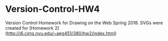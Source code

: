 # Version-Control-HW4

Version Control Homework for Drawing on the Web Spring 2018. 
SVGs were created for [Homework 2] (http://i6.cims.nyu.edu/~aeg451/380/hw2/index.html)

